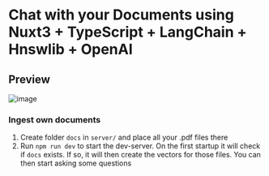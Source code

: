 # Chat with your Documents using Nuxt3 + TypeScript + LangChain + Hnswlib + OpenAI

## Preview
![image](https://user-images.githubusercontent.com/86616781/233838482-7c0b3979-5793-4d92-aa40-07a641e14d2d.png)

### Ingest own documents
1. Create folder `docs` in `server/` and place all your .pdf files there
2. Run `npm run dev` to start the dev-server. On the first startup it will check if `docs` exists. If so, it will then create the vectors for those files. You can then start asking some questions

